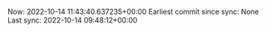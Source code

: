 Now: 2022-10-14 11:43:40.637235+00:00 Earliest commit since sync: None Last sync: 2022-10-14 09:48:12+00:00

